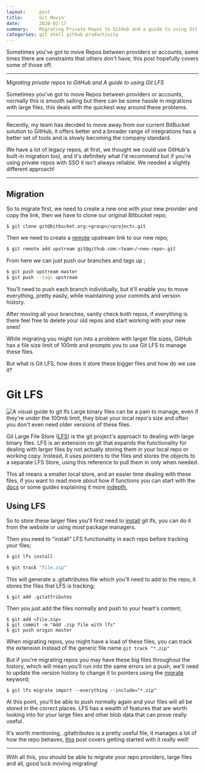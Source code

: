```yaml
---
layout:     post
title:      Git Movin'
date:       2020-02-17
summary:    Migrating Private Repos to GitHub and a guide to using Git LFS
categories: git shell github productivity
---
```

Sometimes you've got to move Repos between providers or accounts, some times there are constraints that others don't have, this post hopefully covers some of those off.

---

_Migrating private repos to GitHub and A guide to using Git LFS_

Sometimes you've got to move Repos between providers or accounts, normally this is smooth sailing but there can be some hassle in migrations with large files, this deals with the quickest way around these problems.

---

Recently, my team has decided to move away from our current BitBucket solution to GitHub, it offers better and a broader range of integrations has a better set of tools and is slowly becoming the company standard.

We have a lot of legacy repos, at first, we thought we could use GitHub's built-in migration tool, and it's definitely what I'd recommend but if you're using private repos with SSO it isn't always reliable. We needed a slightly different approach!

---

## Migration

So to migrate first, we need to create a new one with your new provider and copy the link, then we have to clone our original Bitbucket repo;

```
$ git clone git@bitbucket.org:<group>/<project>.git
```

Then we need to create a [remote](https://help.github.com/en/github/using-git/adding-a-remote) upstream link to our new repo;

``` bash
$ git remote add upstream git@github.com:<team>/<new-repo>.git
```

From here we can just push our branches and tags up ;

``` bash
$ git push upstream master
$ git push --tags upstream
```

You'll need to push each branch individually, but it'll enable you to move everything, pretty easily, while maintaining your commits and version history.

After moving all your branches, sanity check both repos, if everything is there feel free to delete your old repos and start working with your new ones!

While migrating you might run into a problem with larger file sizes, GitHub has a file size limit of 100mb and prompts you to use Git LFS to manage these files. 

But what is Git LFS, how does it store these bigger files and how do we use it?



# Git LFS
![A visual guide to git lfs](https://dev-to-uploads.s3.amazonaws.com/i/koun847mlnwdx5hqzrbt.png)
Large binary files can be a pain to manage, even if they're under the 100mb limit, they bloat your local repo's size and often you don't even need older versions of these files. 

Git Large File Store ([LFS](https://git-lfs.github.com/)) is the git project's approach to dealing with large binary files. LFS is an extension on git that expands the functionality for dealing with larger files by not actually storing them in your local repo or working copy. Instead, it uses pointers to the files and stores the objects to a separate LFS Store, using this reference to pull them in only when needed. 

This all means a smaller local store, and an easier time dealing with these files, if you want to read more about how if functions you can start with the [docs](https://github.com/git-lfs/git-lfs/tree/master/docs) or some guides explaining it more [indepth.](https://www.git-tower.com/learn/git/ebook/en/command-line/advanced-topics/git-lfs)

## Using LFS
So to store these larger files you'll first need to [install](https://git-lfs.github.com/) git lfs, you can do it from the website or using most package managers.

Then you need to "install" LFS functionality in each repo before tracking your files; 

``` bash
$ git lfs install

$ git track "file.zip"
```

This will generate a .gitattributes file which you'll need to add to the repo, it stores the files that LFS is tracking;

```
$ git add .gitattributes
```

Then you just add the files normally and push to your heart's content;
```
$ git add <file.zip>
$ git commit -m "Add .zip file with lfs"
$ git push origin master

```

When migrating repos, you might have a load of these files, you can track the extension instead of the generic file name `git track "*.zip"` 

But if you're migrating repos you may have these big files throughout the history, which will mean you'll run into the same errors on a push, we'll need to update the version history to change it to pointers using the [migrate](https://github.com/git-lfs/git-lfs/blob/master/docs/man/git-lfs-migrate.1.ronn) keyword;
```
$ git lfs migrate import --everything --include="*.zip"
```

At this point, you'll be able to push normally again and your files will all be stored in the correct places. LFS has a wealth of features that are worth looking into for your large files and other blob data that can prove really useful.

It's worth mentioning, .gitattributes is a pretty useful file, it manages a lot of how the repo behaves, [this](https://dev.to/deadlybyte/please-add-gitattributes-to-your-git-repository-1jld ) post covers getting started with it really well!

---

With all this, you should be able to migrate your repo providers, large files and all, good luck moving migrating!

